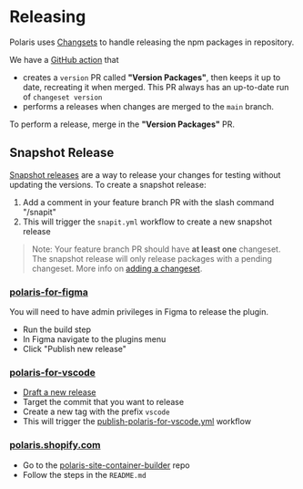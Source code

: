 # Releasing

Polaris uses [Changsets](https://github.com/changesets/changesets) to handle releasing the npm packages in repository.

We have a [GitHub action](https://github.com/changesets/action) that

- creates a `version` PR called **"Version Packages"**, then keeps it up to date, recreating it when merged. This PR always has an up-to-date run of `changeset version`
- performs a releases when changes are merged to the `main` branch.

To perform a release, merge in the **"Version Packages"** PR.

## Snapshot Release

[Snapshot releases](https://github.com/changesets/changesets/blob/main/docs/snapshot-releases.md) are a way to release your changes for testing without updating the versions. To create a snapshot release:

1. Add a comment in your feature branch PR with the slash command "/snapit"
2. This will trigger the `snapit.yml` workflow to create a new snapshot release

> Note: Your feature branch PR should have **at least one** changeset. The snapshot release will only release packages with a pending changeset. More info on [adding a changeset](https://github.com/Shopify/polaris/blob/.github/CONTRIBUTING.md#adding-a-changeset).

### [polaris-for-figma](/polaris-for-figma)

You will need to have admin privileges in Figma to release the plugin.

- Run the build step
- In Figma navigate to the plugins menu
- Click "Publish new release"

### [polaris-for-vscode](/polaris-for-vscode)

- [Draft a new release](https://github.com/Shopify/polaris/releases)
- Target the commit that you want to release
- Create a new tag with the prefix `vscode`
- This will trigger the [publish-polaris-for-vscode.yml](https://github.com/Shopify/polaris/blob/main/.github/workflows/publish-polaris-for-vscode.yml) workflow

### [polaris.shopify.com](/polaris.shopify.com)

- Go to the [polaris-site-container-builder](https://github.com/Shopify/polaris-site-container-builder) repo
- Follow the steps in the `README.md`
